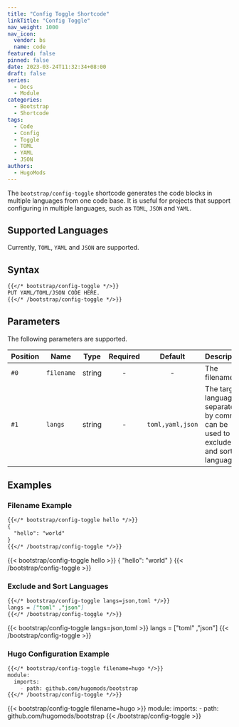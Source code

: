 ```yaml
---
title: "Config Toggle Shortcode"
linkTitle: "Config Toggle"
nav_weight: 1000
nav_icon:
  vendor: bs
  name: code
featured: false
pinned: false
date: 2023-03-24T11:32:34+08:00
draft: false
series:
  - Docs
  - Module
categories:
  - Bootstrap
  - Shortcode
tags:
  - Code
  - Config
  - Toggle
  - TOML
  - YAML
  - JSON
authors:
  - HugoMods
---
```


The `bootstrap/config-toggle` shortcode generates the code blocks in multiple languages from one code base.
It is useful for projects that support configuring in multiple languages, such as `TOML`, `JSON` and `YAML`.

<!--more-->

## Supported Languages

Currently, `TOML`, `YAML` and `JSON` are supported.

## Syntax

```markdown
{{</* bootstrap/config-toggle */>}}
PUT YAML/TOML/JSON CODE HERE.
{{</* /bootstrap/config-toggle */>}}
```

## Parameters

The following parameters are supported.

| Position | Name | Type | Required | Default | Description |
| -------- | ---- | ---- | :------: | :-----: | ----------- |
| `#0`     | `filename` | string | - | - | The filename. |
| `#1`     | `langs` | string | - | `toml,yaml,json` | The target languages, separated by comma, can be used to exclude and sort languages. |

## Examples

### Filename Example

```markdown
{{</* bootstrap/config-toggle hello */>}}
{
  "hello": "world"
}
{{</* /bootstrap/config-toggle */>}}
```

{{< bootstrap/config-toggle hello >}}
{
  "hello": "world"
}
{{< /bootstrap/config-toggle >}}

### Exclude and Sort Languages

```markdown
{{</* bootstrap/config-toggle langs=json,toml */>}}
langs = ["toml" ,"json"]
{{</* /bootstrap/config-toggle */>}}
```

{{< bootstrap/config-toggle langs=json,toml >}}
langs = ["toml" ,"json"]
{{< /bootstrap/config-toggle >}}

### Hugo Configuration Example

```markdown
{{</* bootstrap/config-toggle filename=hugo */>}}
module:
  imports:
    - path: github.com/hugomods/bootstrap
{{</* /bootstrap/config-toggle */>}}
```

{{< bootstrap/config-toggle filename=hugo >}}
module:
  imports:
    - path: github.com/hugomods/bootstrap
{{< /bootstrap/config-toggle >}}

